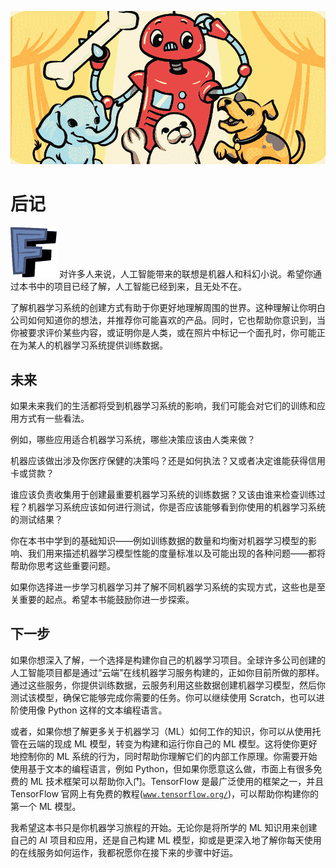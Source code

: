 ![](img/chapterart.png)

# 后记

![Alphabet-F](img/Alphabet-F.png) 对许多人来说，人工智能带来的联想是机器人和科幻小说。希望你通过本书中的项目已经了解，人工智能已经到来，且无处不在。

了解机器学习系统的创建方式有助于你更好地理解周围的世界。这种理解让你明白公司如何知道你的想法，并推荐你可能喜欢的产品。同时，它也帮助你意识到，当你被要求评价某些内容，或证明你是人类，或在照片中标记一个面孔时，你可能正在为某人的机器学习系统提供训练数据。

## 未来

如果未来我们的生活都将受到机器学习系统的影响，我们可能会对它们的训练和应用方式有一些看法。

例如，哪些应用适合机器学习系统，哪些决策应该由人类来做？

机器应该做出涉及你医疗保健的决策吗？还是如何执法？又或者决定谁能获得信用卡或贷款？

谁应该负责收集用于创建最重要机器学习系统的训练数据？又该由谁来检查训练过程？机器学习系统应该如何进行测试，你是否应该能够看到你使用的机器学习系统的测试结果？

你在本书中学到的基础知识——例如训练数据的数量和均衡对机器学习模型的影响、我们用来描述机器学习模型性能的度量标准以及可能出现的各种问题——都将帮助你思考这些重要问题。

如果你选择进一步学习机器学习并了解不同机器学习系统的实现方式，这些也是至关重要的起点。希望本书能鼓励你进一步探索。

## 下一步

如果你想深入了解，一个选择是构建你自己的机器学习项目。全球许多公司创建的人工智能项目都是通过“云端”在线机器学习服务构建的，正如你目前所做的那样。通过这些服务，你提供训练数据，云服务利用这些数据创建机器学习模型，然后你测试该模型，确保它能够完成你需要的任务。你可以继续使用 Scratch，也可以进阶使用像 Python 这样的文本编程语言。

或者，如果你想了解更多关于机器学习（ML）如何工作的知识，你可以从使用托管在云端的现成 ML 模型，转变为构建和运行你自己的 ML 模型。这将使你更好地控制你的 ML 系统的行为，同时帮助你理解它们的内部工作原理。你需要开始使用基于文本的编程语言，例如 Python，但如果你愿意这么做，市面上有很多免费的 ML 技术框架可以帮助你入门。TensorFlow 是最广泛使用的框架之一，并且 TensorFlow 官网上有免费的教程([`www.tensorflow.org/`](https://www.tensorflow.org/))，可以帮助你构建你的第一个 ML 模型。

我希望这本书只是你机器学习旅程的开始。无论你是将所学的 ML 知识用来创建自己的 AI 项目和应用，还是自己构建 ML 模型，抑或是更深入地了解你每天使用的在线服务如何运作，我都祝愿你在接下来的步骤中好运。
